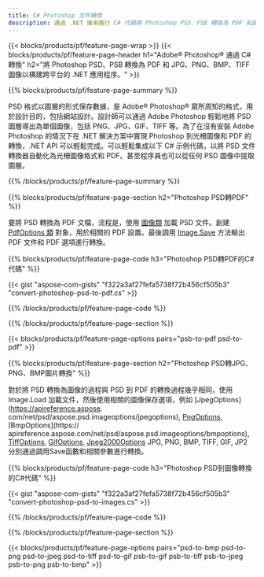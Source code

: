 ```yaml
---
title: C# Photoshop 文件轉換
description: 通過 .NET 庫用幾行 C# 代碼將 Photoshop PSD、PSB 轉換為 PDF 和圖像，包括 BMP、JPG、PNG、TIFF。
---
```


{{< blocks/products/pf/feature-page-wrap >}}
{{< blocks/products/pf/feature-page-header h1="Adobe® Photoshop® 通過 C# 轉換" h2="將 Photoshop PSD、PSB 轉換為 PDF 和 JPG、PNG、BMP、TIFF 圖像以構建跨平台的 .NET 應用程序。" >}}

{{% blocks/products/pf/feature-page-summary %}}

PSD 格式以圖層的形式保存數據，是 Adob​​e® Photoshop® 眾所周知的格式，用於設計目的，包括網站設計。設計師可以通過 Adob​​e Photoshop 輕鬆地將 PSD 圖層導出為單個圖像，包括 PNG、JPG、GIF、TIFF 等。為了在沒有安裝 Adob​​e Photoshop 的情況下在 .NET 解決方案中實現 Photoshop 到光柵圖像和 PDF 的轉換，.NET API 可以輕鬆完成。可以輕鬆集成以下 C# 示例代碼，以將 PSD 文件轉換器自動化為光柵圖像格式和 PDF。甚至程序員也可以從任何 PSD 圖像中提取圖層。


{{% /blocks/products/pf/feature-page-summary  %}}

{{% blocks/products/pf/feature-page-section  h2="Photoshop PSD轉PDF" %}}

要將 PSD 轉換為 PDF 文檔，流程是，使用 [圖像類](https://apireference.aspose.com/net/psd/aspose.psd/image) 加載 PSD 文件。創建 [PdfOptions 類](https://apireference.aspose.com/net/psd/aspose.psd.imageoptions/pdfoptions) 對象，用於相關的 PDF 設置。最後調用 [Image.Save](https://apireference.aspose.com/net/psd/aspose.psd.image/save/methods/3) 方法輸出 PDF 文件和 PDF 選項進行轉換。

{{% blocks/products/pf/feature-page-code h3="Photoshop PSD轉PDF的C#代碼" %}}

{{< gist "aspose-com-gists" "f322a3af27fefa5738f72b456cf505b3" "convert-photoshop-psd-to-pdf.cs" >}}

{{% /blocks/products/pf/feature-page-code  %}}

{{% /blocks/products/pf/feature-page-section %}}

{{< blocks/products/pf/feature-page-options pairs="psb-to-pdf psd-to-pdf" >}}

{{% blocks/products/pf/feature-page-section  h2="Photoshop PSD轉JPG、PNG、BMP圖片轉換" %}}

對於將 PSD 轉換為圖像的過程與 PSD 到 PDF 的轉換過程幾乎相同，使用 Image.Load 加載文件，然後使用相關的圖像保存選項，例如 [JpegOptions](https://apireference.aspose. com/net/psd/aspose.psd.imageoptions/jpegoptions), [PngOptions](https://apireference.aspose.com/net/psd/aspose.psd.imageoptions/pngoptions), [BmpOptions](https:// apireference.aspose.com/net/psd/aspose.psd.imageoptions/bmpoptions), [TiffOptions](https://apireference.aspose.com/net/psd/aspose.psd.imageoptions/tiffoptions), [GifOptions]( https://apireference.aspose.com/net/psd/aspose.psd.imageoptions/gifoptions), [Jpeg2000Options](https://apireference.aspose.com/net/psd/aspose.psd.imageoptions/jpeg2000options) JPG, PNG, BMP, TIFF, GIF, JP2 分別通過調用Save函數和相關參數進行轉換。


{{% blocks/products/pf/feature-page-code h3="Photoshop PSD到圖像轉換的C#代碼" %}}

{{< gist "aspose-com-gists" "f322a3af27fefa5738f72b456cf505b3" "convert-photoshop-psd-to-images.cs" >}}

{{% /blocks/products/pf/feature-page-code  %}}

{{% /blocks/products/pf/feature-page-section %}}

{{< blocks/products/pf/feature-page-options pairs="psd-to-bmp psd-to-png psd-to-jpeg psd-to-tiff psd-to-gif psb-to-gif psb-to-tiff psb-to-jpeg psb-to-png psb-to-bmp" >}}
